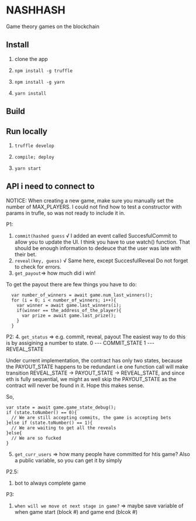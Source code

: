 # NASHHASH

Game theory games on the blockchain

## Install

1. clone the app

1. `npm install -g truffle`

1. `npm install -g yarn`

1. `yarn install`

## Build



## Run locally 

1. `truffle develop`
  1. `compile; deploy`

1. `yarn start`  


## API i need to connect to 

NOTICE: 
When creating a new game, make sure you manually set the number of MAX_PLAYERS. I could not find how to test a constructor with params in trufle, so was not ready to include it in. 

P1: 
1. `commit(hashed guess` √ 
I added an event called SuccesfulCommit to allow you to update the UI.
I think you have to use watch() function.
That should be enough information
to dedeuce that the user was late with their bet.
2. `reveal(key, guess)` √
Same here, except SuccesfulReveal
Do not forget to check for errors.
3. `get_payout`=> how much did i win!

To get the payout there are few things you have to do:
    
      var number_of_winners = await game.num_last_winners();
      for (i = 0; i < number_of_winners; i++){
        var winner = await game.last_winners(i);
        if(winner == the_address_of_the_player){
          var prize = await game.last_prize();
        }
      }

P2: 
4. `get_status` => e.g. commit, reveal, payout
The easiest way to do this is by assigining a number to state.
0 --- COMMIT_STATE
1 --- REVEAL_STATE

Under current implementation, the contract has only two states, because the 
PAYOUT_STATE happens to be redundant i.e one function call will make transition REVEAL_STATE -> PAYOUT_STATE -> REVEAL_STATE, and since eth is fully sequential, we might as well skip the PAYOUT_STATE as the contract will never be found in it. Hope this makes sense.

So,

    var state = await game.game_state_debug();
    if (state.toNumber() == 0){
      // We are still accepting commits, the game is accepting bets
    }else if (state.toNumber() == 1){
      // We are waiting to get all the reveals
    }else{
      // We are so fucked
    }



5. `get_curr_users` => how many people have committed for htis game? 
Also a public variable, so you can get it by simply

P2.5:
1. bot to always complete game 

P3: 
1. `when will we move ot next stage in game?` => maybe save variable of when game start (block #)  and game end (blcok #)

